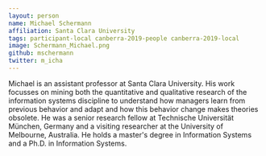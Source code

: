 ```yaml
---
layout: person
name: Michael Schermann
affiliation: Santa Clara University
tags: participant-local canberra-2019-people canberra-2019-local
image: Schermann_Michael.png
github: mschermann
twitter: m_icha
---
```

Michael is an assistant professor at Santa Clara University. His work focusses on mining both the quantitative and qualitative research of the information systems discipline to understand how
managers learn from previous behavior and adapt and how this behavior change makes theories obsolete. He was a senior research fellow at Technische Universität München, Germany and a visiting researcher at
the University of Melbourne, Australia. He holds a master's degree in Information Systems and a Ph.D. in Information Systems.